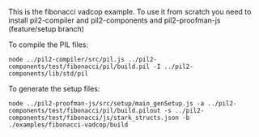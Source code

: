 This is the fibonacci vadcop example.
To use it from scratch you need to install pil2-compiler and pil2-components and pil2-proofman-js (feature/setup branch)

To compile the PIL files:

```
node ../pil2-compiler/src/pil.js ../pil2-components/test/fibonacci/pil/build.pil -I ../pil2-components/lib/std/pil
```

To generate the setup files:

```
node ../pil2-proofman-js/src/setup/main_genSetup.js -a ../pil2-components/test/fibonacci/pil/build.pilout -s ../pil2-components/test/fibonacci/js/stark_structs.json -b ./examples/fibonacci-vadcop/build
```
